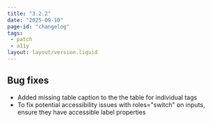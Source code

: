 ```yaml
---
title: "3.2.2"
date: "2025-09-10"
page-id: "changelog"
tags: 
 - patch
 - a11y
layout: layout/version.liquid
---
```

## Bug fixes
- Added missing table caption to the the table for individual tags
- To fix potential accessibility issues with roles="switch" on inputs, ensure they have accessible label properties